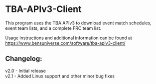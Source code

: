 # TBA-APIv3-Client
This program uses the TBA APIv3 to download event match schedules, event team lists, and a complete FRC team list.

Usage instructions and additional information can be found at https://www.bensuniverse.com/software/tba-apiv3-client/

Changelog:<br/>
-
v2.0 - Initial release<br/>
v2.1 - Added Linux support and other minor bug fixes